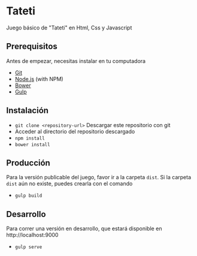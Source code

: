 # Tateti
Juego básico de "Tateti" en Html, Css y Javascript

## Prerequisitos
Antes de empezar, necesitas instalar en tu computadora

* [Git](http://git-scm.com/)
* [Node.js](http://nodejs.org/) (with NPM)
* [Bower](http://bower.io/)
* [Gulp](http://gulpjs.com/)

## Instalación

* `git clone <repository-url>` Descargar este repositorio con git
* Acceder al directorio del repositorio descargado
* `npm install`
* `bower install`

## Producción
Para la versión publicable del juego, favor ir a la carpeta `dist`.
Si la carpeta `dist` aún no existe, puedes crearla con el comando

* `gulp build`

## Desarrollo
Para correr una versión en desarrollo, que estará disponible en http://localhost:9000

* `gulp serve`
